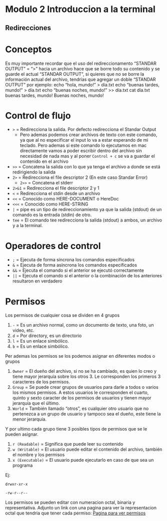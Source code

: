 # Modulo 2 Introduccion a la terminal
## Redirecciones

# Conceptos

Es muy importante recordar que el uso del redireccionamento “STANDAR OUTPUT” = “>” hacia un archivo hace que se borre todo su contenido y se guarde el actual “STANDAR OUTPUT”, si quieres que no se borre la información actual del archivo, tendrías que agregar un doble “STANDAR OUTPUT” por ejemplo:
echo “hola, mundo!” > día.txt
echo “buenas tardes, mundo!” > día.txt
echo “buenas noches, mundo!” >> día.txt
cat día.txt
buenas tardes, mundo!
Buenas noches, mundo!

# Control de flujo

- `>` = Redirecciona la salida. Por defecto redirecciona el Standar Output
    - Pero ademas podemos crear archivos de texto con este comando, ya que al no especificar el input lo va a estar esperando de mi teclado. Pero ademas si este comando lo ejecutamos en mac directamente vamos a poder escribir dentro del archivo sin necesidad de nada mas y al poner `Control + c` se va a guardar el contenido en el archivo
- `>>` = Concatena la salida con lo que ya tenga el archivo a donde se está redirigiendo la salida
- `2>` = Redirecciona el file descriptor 2 (En este caso Standar Error)
    - `2>>` = Concatena el stderr
- `2>&1` = Redirecciona el file descriptor 2 y 1
- `<` = Redirecciona el stdin desde un archivo
- `<<` = Conocido como HERE-DOCUMENT o HereDoc
- `<<<` = Conocido como HERE-STRING
- `|` = pipe es un tipo de redireccionamiento ya que la salida (stdout) de un comando es la entrada (stdin) de otro.
- `tee` = El comando tee redirecciona la salida (stdout) a ambos, un archivo y a la terminal.

# Operadores de control

- `;` = Ejecuta de forma síncrona los comandos específicados
- `&` = Ejecuta de forma asíncrona los comandos específicados
- `&&` = Ejecuta el comando si el anterior se ejecutó correctamente
- `||` = Ejecuta el comando si el anterior o la combinación de los anteriores resultaron en verdadero

# Permisos

Los permisos de cualquier cosa se dividen en 4 grupos
 1. `-` = Es un archivo normal, como un documento de texto, una foto, un video, etc.
 2. `d` = Por directory, es un directorio
 3. `l` = Es un enlace simbólico.
 4. `b` = Es un enlace simbólico.

Per ademas los permisos se los podemos asignar en diferentes modos o grupos 
 1. `Owner` = El dueño del archivo, si no se ha cambiado, es quien lo creo y tiene mayor jerarquía sobre los otros 3. Le corresponden los primeros 3 caracteres de los permisos.
 2. `Group` = Se puede crear grupos de usuarios para darle a todos o varios los mismos permisos. A estos usuarios le corresponden el cuarto, quinto y sexto caracter de los permisos de usuarios y tienen mayor jerarquía que el último.
 3. `World` = También llamado “otros”, es cualquier otro usuario que no pertenezca a un grupo de usuario y tampoco sea el dueño, este tiene la menor jerarquía.

Y por ultimo cada grupo tiene 3 posibles tipos de permisos que se le pueden asignar.
 1. `r (Readable)` = Significa que puede leer su contenido
 2. `w (Writable)` = El usuario puede editar el contenido del archivo, también el nombre y los permisos
 3. `x (Executable)` = El usuario puede ejecutarlo en caso de que sea un programa

Ej: 
```
drwxr-xr-x
```
```
-rw-r--r--
```

Los permisos se pueden editar con numeracion octal, binaria y representativa. Adjunto un link con una pagina para ver la representacion octal que tendria que tener cada permiso: [Pagina para ver permisos](https://josenoriegaa.github.io/linux-file-system-permission-generator/index.html)

